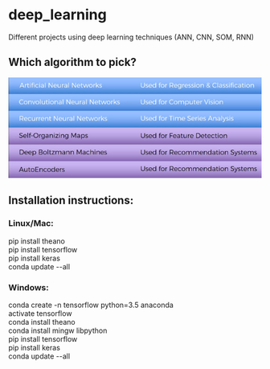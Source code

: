 # deep_learning

Different projects using deep learning techniques (ANN, CNN, SOM, RNN)

## Which algorithm to pick?
![Which algorithm to pick?](https://github.com/mmargowski/deep_learning/blob/master/When%20to%20use%20which%20algorithm.png)


## Installation instructions:

### Linux/Mac:  
pip install theano  
pip install tensorflow  
pip install keras  
conda update --all  

### Windows:
conda create -n tensorflow python=3.5 anaconda  
activate tensorflow  
conda install theano  
conda install mingw libpython  
pip install tensorflow  
pip install keras  
conda update --all  
